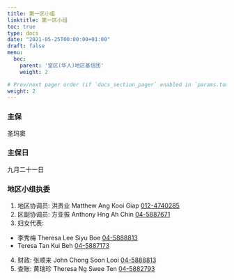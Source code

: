 ```yaml
---
title: 第一区小组
linktitle: 第一区小组
toc: true
type: docs
date: "2021-05-25T00:00:00+01:00"
draft: false
menu:
  bec:
    parent: '堂区(华人)地区基信团'
    weight: 2

# Prev/next pager order (if `docs_section_pager` enabled in `params.toml`)
weight: 2
---
```


### 主保
圣玛窦

### 主保日
九月二十一日

### 地区小组执委

1. 地区协调员: 洪贵业 Matthew Ang Kooi Giap [012-4740285](tel:0124740285)                          
2. 区副协调员: 方亚振  Anthony Hng Ah Chin [04-5887671](tel:045887671)
3. 妇女代表:
  - 李秀梅 Theresa Lee Siyu Boe [04-5888813](tel:045888813)               
  - Teresa Tan Kui Beh [04-5887173](tel:045887173)                        
4. 财政: 张顺来 John Chong Soon Looi [04-5888813](tel:045888813)        
5. 查账: 黄瑞珍 Theresa Ng Swee Ten [04-5882793](tel:045882793)
